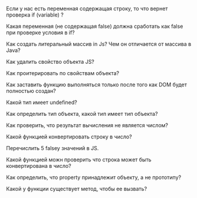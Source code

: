 Если у нас есть переменная содержащая строку, то что вернет проверка if (variable) ?

Какая переменная (не содержащая false) должна сработать как false при проверке условия в if?

Как создать литеральный массив in Js? Чем он отличается от массива в Java?

Как удалить свойство объекта JS?

Как проитерировать по свойствам объекта?

Как заставить функцию выполняться только после того как DOM будет полностью создан?

Какой тип имеет undefined?

Как определить тип объекта, какой тип имеет тип объекта?

Как проверить, что результат вычисления не является числом?

Какой функцией конвертировать строку в число?

Перечислить 5 falsey значений в JS.

Какой функцией можн проверить что строка может быть конвертирована в число?

Как определить, что property принадлежит объекту, а не прототипу?

Какой у функции существует метод, чтобы ее вызвать?
